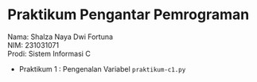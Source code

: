 # Praktikum Pengantar Pemrograman
<div> Nama: Shalza Naya Dwi Fortuna</div>
<div> NIM: 231031071</div>
<div> Prodi: Sistem Informasi C </div>

* Praktikum 1 : Pengenalan Variabel `praktikum-c1.py`

